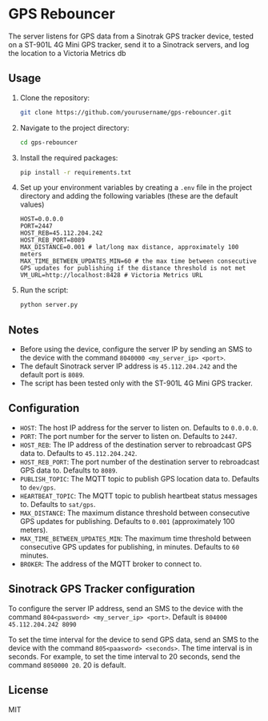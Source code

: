 # GPS Rebouncer

The server listens for GPS data from a Sinotrak GPS tracker device, tested on a ST-901L 4G Mini GPS tracker, send it to a Sinotrack servers, and log the location to a Victoria Metrics db 

## Usage

1. Clone the repository:

   ```bash
   git clone https://github.com/yourusername/gps-rebouncer.git
   ```

2. Navigate to the project directory:

   ```bash
   cd gps-rebouncer
   ```

3. Install the required packages:

   ```bash
   pip install -r requirements.txt
   ```

4. Set up your environment variables by creating a `.env` file in the project directory and adding the following variables (these are the default values)

   ```
   HOST=0.0.0.0
   PORT=2447
   HOST_REB=45.112.204.242
   HOST_REB_PORT=8089
   MAX_DISTANCE=0.001 # lat/long max distance, approximately 100 meters
   MAX_TIME_BETWEEN_UPDATES_MIN=60 # the max time between consecutive GPS updates for publishing if the distance threshold is not met
   VM_URL=http://localhost:8428 # Victoria Metrics URL

   ```

5. Run the script:

   ```bash
   python server.py
   ```

## Notes

- Before using the device, configure the server IP by sending an SMS to the device with the command `8040000 <my_server_ip> <port>`.
- The default Sinotrack server IP address is `45.112.204.242` and the default port is `8089`.
- The script has been tested only with the ST-901L 4G Mini GPS tracker.

## Configuration

- `HOST`: The host IP address for the server to listen on. Defaults to `0.0.0.0`.
- `PORT`: The port number for the server to listen on. Defaults to `2447`.
- `HOST_REB`: The IP address of the destination server to rebroadcast GPS data to. Defaults to `45.112.204.242`.
- `HOST_REB_PORT`: The port number of the destination server to rebroadcast GPS data to. Defaults to `8089`.
- `PUBLISH_TOPIC`: The MQTT topic to publish GPS location data to. Defaults to `dev/gps`.
- `HEARTBEAT_TOPIC`: The MQTT topic to publish heartbeat status messages to. Defaults to `sat/gps`.
- `MAX_DISTANCE`: The maximum distance threshold between consecutive GPS updates for publishing. Defaults to `0.001` (approximately 100 meters).
- `MAX_TIME_BETWEEN_UPDATES_MIN`: The maximum time threshold between consecutive GPS updates for publishing, in minutes. Defaults to `60` minutes.
- `BROKER`: The address of the MQTT broker to connect to.


## Sinotrack GPS Tracker configuration

To configure the server IP address, send an SMS to the device with the command `804<password> <my_server_ip> <port>`. Default is `804000 45.112.204.242 8090` <br/>

To set the time interval for the device to send GPS data, send an SMS to the device with the command `805<paasword> <seconds>`. The time interval is in seconds. For example, to set the time interval to 20 seconds, send the command `8050000 20`. 20 is default.

## License

MIT

